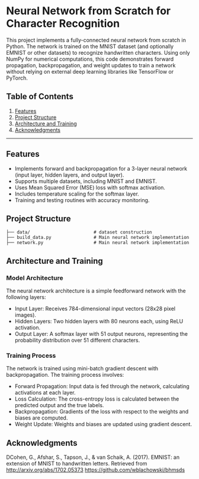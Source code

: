 # Neural Network from Scratch for Character Recognition

This project implements a fully-connected neural network from scratch in Python. The network is trained on the MNIST dataset (and optionally EMNIST or other datasets) to recognize handwritten characters. Using only NumPy for numerical computations, this code demonstrates forward propagation, backpropagation, and weight updates to train a network without relying on external deep learning libraries like TensorFlow or PyTorch.

## Table of Contents
1. [Features](#features)
2. [Project Structure](#project-structure)
3. [Architecture and Training](#training-and-evaluation)
4. [Acknowledgments](#acknowledgments)

---

## Features

- Implements forward and backpropagation for a 3-layer neural network (input layer, hidden layers, and output layer).
- Supports multiple datasets, including MNIST and EMNIST.
- Uses Mean Squared Error (MSE) loss with softmax activation.
- Includes temperature scaling for the softmax layer.
- Training and testing routines with accuracy monitoring.

## Project Structure

```
├── data/                        # dataset construction
├── build_data.py                # Main neural network implementation
├── network.py                   # Main neural network implementation
```

## Architecture and Training

### Model Architecture

The neural network architecture is a simple feedforward network with the following layers:

- Input Layer: Receives 784-dimensional input vectors (28x28 pixel images).
- Hidden Layers: Two hidden layers with 80 neurons each, using ReLU activation.
- Output Layer: A softmax layer with 51 output neurons, representing the probability distribution over 51 different characters.

### Training Process

The network is trained using mini-batch gradient descent with backpropagation. The training process involves:

- Forward Propagation: Input data is fed through the network, calculating activations at each layer.
- Loss Calculation: The cross-entropy loss is calculated between the predicted output and the true labels.
- Backpropagation: Gradients of the loss with respect to the weights and biases are computed.
- Weight Update: Weights and biases are updated using gradient descent.

## Acknowledgments

DCohen, G., Afshar, S., Tapson, J., & van Schaik, A. (2017). EMNIST: an extension of MNIST to handwritten letters. Retrieved from http://arxiv.org/abs/1702.05373
https://github.com/wblachowski/bhmsds
